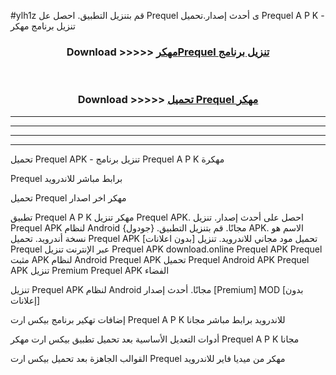 #ylh1z قم بتنزيل التطبيق. احصل عل Prequel  ى أحدث إصدار.تحميل Prequel  A P K - تنزيل برنامج مهكر



<div align="center">
<h3>Download >>>>> <a href="https://ar-sites.web.app/?ar= Prequel ">مهكرPrequel  تنزيل برنامج</a></h3><br>

<h3>Download >>>>> <a href="https://ar-sites.web.app/?ar= Prequel ">تحميل Prequel  مهكر</a></h3>
</div>


----------------------------------------------------------

----------------------------------------------------------

----------------------------------------------------------

----------------------------------------------------------


تحميل Prequel  APK - تنزيل برنامج Prequel  A P K مهكرة

Prequel  برابط مباشر للاندرويد

تحميل Prequel  مهكر اخر اصدار

تطبيق Prequel  A P K مهكر
تنزيل Prequel  APK. احصل على أحدث إصدار.
تنزيل Prequel  APK لنظام Android مجانًا.
قم بتنزيل التطبيق. {جودول} APK. الاسم هو نسخة أندرويد.
تحميل Prequel  APK [بدون اعلانات]
تحميل مود مجاني للاندرويد.
تنزيل Prequel  عبر الإنترنت
تنزيل Prequel  APK
download.online Prequel  APK
Prequel  مثبت APK لنظام Android
Prequel  APK
تحميل Prequel  Android APK
Prequel  APK تنزيل Premium
Prequel  APK الفضاء

تنزيل Prequel  APK لنظام Android مجانًا. أحدث إصدار [Premium] MOD [بدون إعلانات]

إضافات تهكير برنامج بيكس ارت Prequel  A P K للاندرويد برابط مباشر مجانا

أدوات التعديل الأساسية بعد تحميل تطبيق بيكس ارت مهكر Prequel  A P K مجانا

القوالب الجاهزة بعد تحميل بيكس ارت Prequel  مهكر من ميديا فاير للاندرويد



